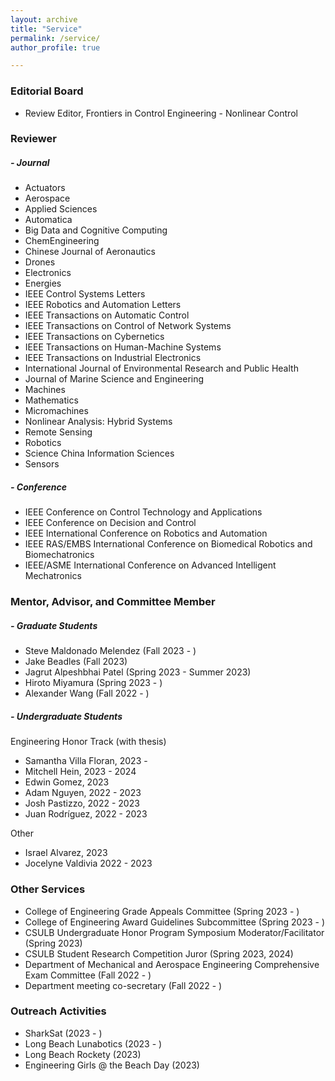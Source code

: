 ```yaml
---
layout: archive
title: "Service"
permalink: /service/
author_profile: true

---
```


### Editorial Board
* Review Editor, Frontiers in Control Engineering - Nonlinear Control

### Reviewer

##### - Journal
* Actuators
* Aerospace
* Applied Sciences
* Automatica
* Big Data and Cognitive Computing
* ChemEngineering
* Chinese Journal of Aeronautics
* Drones
* Electronics
* Energies
* IEEE Control Systems Letters
* IEEE Robotics and Automation Letters
* IEEE Transactions on Automatic Control
* IEEE Transactions on Control of Network Systems
* IEEE Transactions on Cybernetics
* IEEE Transactions on Human-Machine Systems
* IEEE Transactions on Industrial Electronics
* International Journal of Environmental Research and Public Health
* Journal of Marine Science and Engineering
* Machines
* Mathematics
* Micromachines
* Nonlinear Analysis: Hybrid Systems
* Remote Sensing
* Robotics
* Science China Information Sciences
* Sensors

##### - Conference
* IEEE Conference on Control Technology and Applications
* IEEE Conference on Decision and Control
* IEEE International Conference on Robotics and Automation
* IEEE RAS/EMBS International Conference on Biomedical Robotics and Biomechatronics
* IEEE/ASME International Conference on Advanced Intelligent Mechatronics


### Mentor, Advisor, and Committee Member

##### - Graduate Students

- Steve Maldonado Melendez (Fall 2023 - )
- Jake Beadles (Fall 2023)
- Jagrut Alpeshbhai Patel (Spring 2023 - Summer 2023)
- Hiroto Miyamura (Spring 2023 - )
- Alexander Wang (Fall 2022 - )

##### - Undergraduate Students

Engineering Honor Track (with thesis)

- Samantha Villa Floran, 2023 - 
- Mitchell Hein, 2023 - 2024
- Edwin Gomez, 2023
- Adam Nguyen, 2022 - 2023
- Josh Pastizzo, 2022 - 2023
- Juan Rodríguez, 2022 - 2023

Other

- Israel Alvarez, 2023
- Jocelyne Valdivia 2022 - 2023


### Other Services

* College of Engineering Grade Appeals Committee (Spring 2023 - )
* College of Engineering Award Guidelines Subcommittee (Spring 2023 - )
* CSULB Undergraduate Honor Program Symposium Moderator/Facilitator (Spring 2023)
* CSULB Student Research Competition Juror (Spring 2023, 2024)
* Department of Mechanical and Aerospace Engineering Comprehensive Exam Committee (Fall 2022 - )
* Department meeting co-secretary (Fall 2022 - )

### Outreach Activities

* SharkSat (2023 - )
* Long Beach Lunabotics (2023 - )
* Long Beach Rockety (2023)
* Engineering Girls @ the Beach Day (2023)
